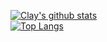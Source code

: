[![Clay's github stats](https://github-readme-stats.vercel.app/api?username=ccs96307&theme=gruvbox)](https://github.com/ccs96307/github-readme-stats)  
[![Top Langs](https://github-readme-stats.vercel.app/api/top-langs/?username=ccs96307&theme=gruvbox)](https://github.com/ccs96307/github-readme-stats)
